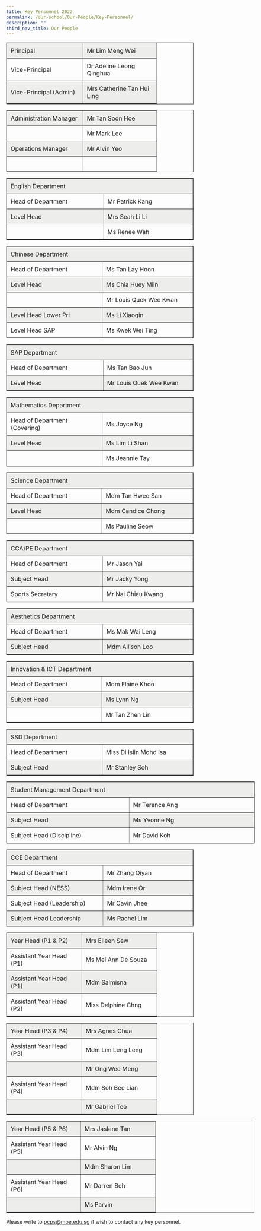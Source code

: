 ```yaml
---
title: Key Personnel 2022
permalink: /our-school/Our-People/Key-Personnel/
description: ""
third_nav_title: Our People
---
```

<table border="1" width="670" style="box-sizing: inherit; border-collapse: collapse; border-spacing: 0px;"><tbody style="box-sizing: inherit;"><tr style="box-sizing: inherit; background-color: rgb(237, 237, 235);"><td width="185" style="box-sizing: inherit; padding: 10px;">Principal</td><td width="178" style="box-sizing: inherit; padding: 10px;">Mr Lim Meng Wei</td></tr><tr style="box-sizing: inherit;"><td width="185" style="box-sizing: inherit; padding: 10px;">Vice-Principal</td><td width="178" style="box-sizing: inherit; padding: 10px;">Dr Adeline Leong Qinghua</td></tr><tr style="box-sizing: inherit; background-color: rgb(237, 237, 235);"><td width="185" style="box-sizing: inherit; padding: 10px;">Vice-Principal (Admin)</td><td width="178" style="box-sizing: inherit; padding: 10px;">Mrs Catherine Tan Hui Ling</td></tr></tbody></table>

<table border="1" width="670" style="box-sizing: inherit; border-collapse: collapse; border-spacing: 0px;"><tbody style="box-sizing: inherit;"><tr style="box-sizing: inherit; background-color: rgb(237, 237, 235);"><td width="185" style="box-sizing: inherit; padding: 10px;">Administration Manager</td><td width="178" style="box-sizing: inherit; padding: 10px;">Mr Tan Soon Hoe</td></tr><tr style="box-sizing: inherit;"><td width="185" style="box-sizing: inherit; padding: 10px;">&nbsp;</td><td width="178" style="box-sizing: inherit; padding: 10px;">Mr Mark Lee</td></tr><tr style="box-sizing: inherit; background-color: rgb(237, 237, 235);"><td width="185" style="box-sizing: inherit; padding: 10px;">Operations Manager</td><td width="178" style="box-sizing: inherit; padding: 10px;">Mr Alvin Yeo</td></tr><tr style="box-sizing: inherit;"><td width="185" style="box-sizing: inherit; padding: 10px;">&nbsp;</td><td width="178" style="box-sizing: inherit; padding: 10px;">&nbsp;</td></tr></tbody></table>

<table border="1" width="670" style="box-sizing: inherit; border-collapse: collapse; border-spacing: 0px;"><tbody style="box-sizing: inherit;"><tr style="box-sizing: inherit; background-color: rgb(237, 237, 235);"><td colspan="2" width="666" style="box-sizing: inherit; padding: 10px;">English Department</td></tr><tr style="box-sizing: inherit;"><td width="184" style="box-sizing: inherit; padding: 10px;">Head of Department</td><td width="177" style="box-sizing: inherit; padding: 10px;">Mr Patrick Kang</td></tr><tr style="box-sizing: inherit; background-color: rgb(237, 237, 235);"><td width="184" style="box-sizing: inherit; padding: 10px;">Level Head</td><td width="177" style="box-sizing: inherit; padding: 10px;">Mrs Seah Li Li</td></tr><tr style="box-sizing: inherit;"><td width="184" style="box-sizing: inherit; padding: 10px;">&nbsp;</td><td width="177" style="box-sizing: inherit; padding: 10px;">Ms Renee Wah</td></tr></tbody></table>

<table border="1" width="670" style="box-sizing: inherit; border-collapse: collapse; border-spacing: 0px;"><tbody style="box-sizing: inherit;"><tr style="box-sizing: inherit; background-color: rgb(237, 237, 235);"><td colspan="2" width="666" style="box-sizing: inherit; padding: 10px;">Chinese Department</td></tr><tr style="box-sizing: inherit;"><td width="183" style="box-sizing: inherit; padding: 10px;">Head of Department</td><td width="182" style="box-sizing: inherit; padding: 10px;">Ms Tan Lay Hoon</td></tr><tr style="box-sizing: inherit; background-color: rgb(237, 237, 235);"><td width="183" style="box-sizing: inherit; padding: 10px;">Level Head</td><td width="182" style="box-sizing: inherit; padding: 10px;">Ms Chia Huey Miin</td></tr><tr style="box-sizing: inherit;"><td width="183" style="box-sizing: inherit; padding: 10px;">&nbsp;</td><td width="182" style="box-sizing: inherit; padding: 10px;">Mr Louis Quek Wee Kwan</td></tr><tr style="box-sizing: inherit; background-color: rgb(237, 237, 235);"><td width="183" style="box-sizing: inherit; padding: 10px;">Level Head Lower Pri</td><td width="182" style="box-sizing: inherit; padding: 10px;">Ms Li Xiaoqin</td></tr><tr style="box-sizing: inherit;"><td width="183" style="box-sizing: inherit; padding: 10px;">Level Head SAP</td><td width="182" style="box-sizing: inherit; padding: 10px;">Ms Kwek Wei Ting</td></tr></tbody></table>

<table border="1" width="670" style="box-sizing: inherit; border-collapse: collapse; border-spacing: 0px;"><tbody style="box-sizing: inherit;"><tr style="box-sizing: inherit; background-color: rgb(237, 237, 235);"><td colspan="2" width="666" style="box-sizing: inherit; padding: 10px;">SAP Department</td></tr><tr style="box-sizing: inherit;"><td width="183" style="box-sizing: inherit; padding: 10px;">Head of Department</td><td width="182" style="box-sizing: inherit; padding: 10px;">Ms Tan Bao Jun</td></tr><tr style="box-sizing: inherit; background-color: rgb(237, 237, 235);"><td width="183" style="box-sizing: inherit; padding: 10px;">Level Head</td><td width="182" style="box-sizing: inherit; padding: 10px;">Mr Louis Quek Wee Kwan</td></tr></tbody></table>

<table border="1" width="670" style="box-sizing: inherit; border-collapse: collapse; border-spacing: 0px;"><tbody style="box-sizing: inherit;"><tr style="box-sizing: inherit; background-color: rgb(237, 237, 235);"><td colspan="2" width="666" style="box-sizing: inherit; padding: 10px;">Mathematics Department</td></tr><tr style="box-sizing: inherit;"><td width="183" style="box-sizing: inherit; padding: 10px;">Head of Department<br style="box-sizing: inherit;">(Covering)</td><td width="182" style="box-sizing: inherit; padding: 10px;">Ms Joyce Ng</td></tr><tr style="box-sizing: inherit; background-color: rgb(237, 237, 235);"><td width="183" style="box-sizing: inherit; padding: 10px;">Level Head</td><td width="182" style="box-sizing: inherit; padding: 10px;">Ms Lim Li Shan</td></tr><tr style="box-sizing: inherit;"><td width="183" style="box-sizing: inherit; padding: 10px;">&nbsp;</td><td width="182" style="box-sizing: inherit; padding: 10px;">Ms Jeannie Tay</td></tr></tbody></table>

<table border="1" width="670" style="box-sizing: inherit; border-collapse: collapse; border-spacing: 0px;"><tbody style="box-sizing: inherit;"><tr style="box-sizing: inherit; background-color: rgb(237, 237, 235);"><td colspan="2" width="666" style="box-sizing: inherit; padding: 10px;">Science Department</td></tr><tr style="box-sizing: inherit;"><td width="182" style="box-sizing: inherit; padding: 10px;">Head of Department</td><td width="181" style="box-sizing: inherit; padding: 10px;">Mdm Tan Hwee San</td></tr><tr style="box-sizing: inherit; background-color: rgb(237, 237, 235);"><td width="182" style="box-sizing: inherit; padding: 10px;">Level Head</td><td width="181" style="box-sizing: inherit; padding: 10px;">Mdm Candice Chong</td></tr><tr style="box-sizing: inherit;"><td width="182" style="box-sizing: inherit; padding: 10px;">&nbsp;</td><td width="181" style="box-sizing: inherit; padding: 10px;">Ms Pauline Seow</td></tr></tbody></table>

<table border="1" width="670" style="box-sizing: inherit; border-collapse: collapse; border-spacing: 0px;"><tbody style="box-sizing: inherit;"><tr style="box-sizing: inherit; background-color: rgb(237, 237, 235);"><td colspan="2" width="666" style="box-sizing: inherit; padding: 10px;">CCA/PE Department</td></tr><tr style="box-sizing: inherit;"><td width="183" style="box-sizing: inherit; padding: 10px;">Head of Department</td><td width="182" style="box-sizing: inherit; padding: 10px;">Mr Jason Yai</td></tr><tr style="box-sizing: inherit; background-color: rgb(237, 237, 235);"><td width="183" style="box-sizing: inherit; padding: 10px;">Subject Head</td><td width="182" style="box-sizing: inherit; padding: 10px;">Mr Jacky Yong</td></tr><tr style="box-sizing: inherit;"><td width="183" style="box-sizing: inherit; padding: 10px;">Sports Secretary</td><td width="182" style="box-sizing: inherit; padding: 10px;">Mr Nai Chiau Kwang</td></tr></tbody></table>

<table border="1" width="670" style="box-sizing: inherit; border-collapse: collapse; border-spacing: 0px;"><tbody style="box-sizing: inherit;"><tr style="box-sizing: inherit; background-color: rgb(237, 237, 235);"><td colspan="2" width="666" style="box-sizing: inherit; padding: 10px;">Aesthetics Department</td></tr><tr style="box-sizing: inherit;"><td width="183" style="box-sizing: inherit; padding: 10px;">Head of Department</td><td width="182" style="box-sizing: inherit; padding: 10px;">Ms Mak Wai Leng</td></tr><tr style="box-sizing: inherit; background-color: rgb(237, 237, 235);"><td width="183" style="box-sizing: inherit; padding: 10px;">Subject Head</td><td width="182" style="box-sizing: inherit; padding: 10px;">Mdm Allison Loo</td></tr></tbody></table>

<table border="1" width="670" style="box-sizing: inherit; border-collapse: collapse; border-spacing: 0px;"><tbody style="box-sizing: inherit;"><tr style="box-sizing: inherit; background-color: rgb(237, 237, 235);"><td colspan="2" width="666" style="box-sizing: inherit; padding: 10px;">Innovation &amp; ICT Department</td></tr><tr style="box-sizing: inherit;"><td width="183" style="box-sizing: inherit; padding: 10px;">Head of Department</td><td width="182" style="box-sizing: inherit; padding: 10px;">Mdm Elaine Khoo</td></tr><tr style="box-sizing: inherit; background-color: rgb(237, 237, 235);"><td width="183" style="box-sizing: inherit; padding: 10px;">Subject Head</td><td width="182" style="box-sizing: inherit; padding: 10px;">Ms&nbsp;Lynn Ng</td></tr><tr style="box-sizing: inherit;"><td width="183" style="box-sizing: inherit; padding: 10px;">&nbsp;</td><td width="182" style="box-sizing: inherit; padding: 10px;">Mr Tan Zhen Lin</td></tr></tbody></table>

<table border="1" width="670" style="box-sizing: inherit; border-collapse: collapse; border-spacing: 0px;"><tbody style="box-sizing: inherit;"><tr style="box-sizing: inherit; background-color: rgb(237, 237, 235);"><td colspan="2" width="666" style="box-sizing: inherit; padding: 10px;">SSD Department</td></tr><tr style="box-sizing: inherit;"><td width="182" style="box-sizing: inherit; padding: 10px;">Head of Department</td><td width="182" style="box-sizing: inherit; padding: 10px;">Miss Di Islin Mohd Isa</td></tr><tr style="box-sizing: inherit; background-color: rgb(237, 237, 235);"><td width="182" style="box-sizing: inherit; padding: 10px;">Subject Head</td><td width="182" style="box-sizing: inherit; padding: 10px;">Mr Stanley Soh</td></tr></tbody></table>

<table border="1" style="box-sizing: inherit; border-collapse: collapse; border-spacing: 0px; width: 670px;"><tbody style="box-sizing: inherit;"><tr style="box-sizing: inherit; background-color: rgb(237, 237, 235);"><td colspan="2" style="box-sizing: inherit; padding: 10px; width: 661px;">Student Management Department</td></tr><tr style="box-sizing: inherit;"><td style="box-sizing: inherit; padding: 10px; width: 325.838px;">Head of Department</td><td style="box-sizing: inherit; padding: 10px; width: 335.162px;">Mr Terence Ang</td></tr><tr style="box-sizing: inherit; background-color: rgb(237, 237, 235);"><td style="box-sizing: inherit; padding: 10px; width: 325.838px;">Subject Head</td><td style="box-sizing: inherit; padding: 10px; width: 335.162px;">Ms Yvonne Ng</td></tr><tr style="box-sizing: inherit;"><td style="box-sizing: inherit; padding: 10px; width: 325.838px;">Subject Head (Discipline)</td><td style="box-sizing: inherit; padding: 10px; width: 335.162px;">Mr David Koh</td></tr></tbody></table>

<table border="1" width="670" style="box-sizing: inherit; border-collapse: collapse; border-spacing: 0px;"><tbody style="box-sizing: inherit;"><tr style="box-sizing: inherit; background-color: rgb(237, 237, 235);"><td colspan="2" width="666" style="box-sizing: inherit; padding: 10px;">CCE Department</td></tr><tr style="box-sizing: inherit;"><td width="183" style="box-sizing: inherit; padding: 10px;">Head of Department</td><td width="182" style="box-sizing: inherit; padding: 10px;">Mr Zhang Qiyan</td></tr><tr style="box-sizing: inherit; background-color: rgb(237, 237, 235);"><td width="183" style="box-sizing: inherit; padding: 10px;">Subject Head (NESS)</td><td width="182" style="box-sizing: inherit; padding: 10px;">Mdm Irene Or</td></tr><tr style="box-sizing: inherit;"><td width="183" style="box-sizing: inherit; padding: 10px;">Subject Head (Leadership)</td><td width="182" style="box-sizing: inherit; padding: 10px;">Mr Cavin Jhee</td></tr><tr style="box-sizing: inherit; background-color: rgb(237, 237, 235);"><td width="183" style="box-sizing: inherit; padding: 10px;">Subject Head Leadership</td><td width="182" style="box-sizing: inherit; padding: 10px;">Ms Rachel Lim</td></tr></tbody></table>

<table border="1" width="670" style="box-sizing: inherit; border-collapse: collapse; border-spacing: 0px;"><tbody style="box-sizing: inherit;"><tr style="box-sizing: inherit; background-color: rgb(237, 237, 235);"><td width="182" style="box-sizing: inherit; padding: 10px;">Year Head (P1 &amp; P2)</td><td width="182" style="box-sizing: inherit; padding: 10px;">Mrs Eileen Sew</td></tr><tr style="box-sizing: inherit;"><td width="182" style="box-sizing: inherit; padding: 10px;">Assistant Year Head (P1)</td><td width="182" style="box-sizing: inherit; padding: 10px;">Ms Mei Ann De Souza</td></tr><tr style="box-sizing: inherit; background-color: rgb(237, 237, 235);"><td width="182" style="box-sizing: inherit; padding: 10px;">Assistant Year Head (P1)</td><td width="182" style="box-sizing: inherit; padding: 10px;">Mdm Salmisna</td></tr><tr style="box-sizing: inherit;"><td width="182" style="box-sizing: inherit; padding: 10px;">Assistant Year Head (P2)</td><td width="182" style="box-sizing: inherit; padding: 10px;">Miss Delphine Chng</td></tr></tbody></table>

<table border="1" width="670" style="box-sizing: inherit; border-collapse: collapse; border-spacing: 0px;"><tbody style="box-sizing: inherit;"><tr style="box-sizing: inherit; background-color: rgb(237, 237, 235);"><td width="182" style="box-sizing: inherit; padding: 10px;">Year Head (P3 &amp; P4)</td><td width="182" style="box-sizing: inherit; padding: 10px;">Mrs Agnes Chua</td></tr><tr style="box-sizing: inherit;"><td width="182" style="box-sizing: inherit; padding: 10px;">Assistant Year Head (P3)</td><td width="182" style="box-sizing: inherit; padding: 10px;">Mdm Lim Leng Leng</td></tr><tr style="box-sizing: inherit; background-color: rgb(237, 237, 235);"><td width="182" style="box-sizing: inherit; padding: 10px;">&nbsp;</td><td width="182" style="box-sizing: inherit; padding: 10px;">Mr Ong Wee Meng</td></tr><tr style="box-sizing: inherit;"><td width="182" style="box-sizing: inherit; padding: 10px;">Assistant Year Head (P4)</td><td width="182" style="box-sizing: inherit; padding: 10px;">Mdm Soh Bee Lian</td></tr><tr style="box-sizing: inherit; background-color: rgb(237, 237, 235);"><td width="182" style="box-sizing: inherit; padding: 10px;">&nbsp;</td><td width="182" style="box-sizing: inherit; padding: 10px;">Mr Gabriel Teo</td></tr></tbody></table>

<table border="1" style="box-sizing: inherit; border-collapse: collapse; border-spacing: 0px; width: 669px;"><tbody style="box-sizing: inherit;"><tr style="box-sizing: inherit; background-color: rgb(237, 237, 235);"><td style="box-sizing: inherit; padding: 10px; width: 179px;">Year Head (P5 &amp; P6)</td><td style="box-sizing: inherit; padding: 10px; width: 181.23px;">Mrs Jaslene Tan</td></tr><tr style="box-sizing: inherit;"><td style="box-sizing: inherit; padding: 10px; width: 179px;">Assistant Year Head (P5)</td><td style="box-sizing: inherit; padding: 10px; width: 181.23px;">Mr Alvin Ng</td></tr><tr style="box-sizing: inherit; background-color: rgb(237, 237, 235);"><td style="box-sizing: inherit; padding: 10px; width: 179px;">&nbsp;</td><td style="box-sizing: inherit; padding: 10px; width: 181.23px;">Mdm Sharon Lim</td></tr><tr style="box-sizing: inherit;"><td style="box-sizing: inherit; padding: 10px; width: 179px;">Assistant Year Head (P6)</td><td style="box-sizing: inherit; padding: 10px; width: 181.23px;">Mr Darren Beh</td></tr><tr style="box-sizing: inherit; background-color: rgb(237, 237, 235);"><td style="box-sizing: inherit; padding: 10px; width: 179px;">&nbsp;</td><td style="box-sizing: inherit; padding: 10px; width: 181.23px;">Ms Parvin</td></tr></tbody></table>

Please write to [pcps@moe.edu.sg](mailto:pcps@moe.edu.sg) if wish to contact any key personnel.